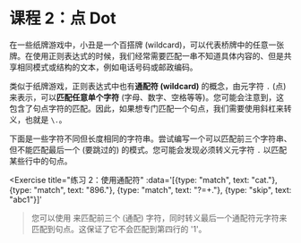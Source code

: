 # 课程 2：点 Dot

在一些纸牌游戏中，小丑是一个百搭牌 (wildcard)，可以代表桥牌中的任意一张牌。在使用正则表达式的时候，我们经常需要匹配一串不知道具体内容的、但是共享相同模式或结构的文本，例如电话号码或邮政编码。

类似于纸牌游戏，正则表达式中也有**通配符 (wildcard)** 的概念，由元字符 `.` (点) 来表示，可以**匹配任意单个字符** (字母、数字、空格等等)。您可能会注意到，这包含了句点字符的匹配。因此，如果想专门匹配一个句点，我们需要使用斜杠来转义，也就是 `\.`。 

下面是一些字符不同但长度相同的字符串。尝试编写一个可以匹配前三个字符串、但不能匹配最后一个 (要跳过的) 的模式。您可能会发现必须转义元字符 `.` 以匹配某些行中的句点。

<Exercise 
  title="练习 2：使用通配符"
  :data='[{type: "match", text: "cat."}, {type: "match", text: "896."}, {type: "match", text: "?=+."}, {type: "skip", text: "abc1"}]'
>您可以使用 <SolutionLink text="...\." /> 来匹配前三个 (通配) 字符，同时转义最后一个通配符元字符来匹配到句点。这保证了它不会匹配到第四行的 '1'。</Exercise>